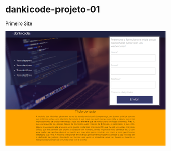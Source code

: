 # dankicode-projeto-01
Primeiro Site

<img src="https://github.com/gcrsanalista/dankicode-projeto-01/blob/main/Imagens/Projeto01.png">


